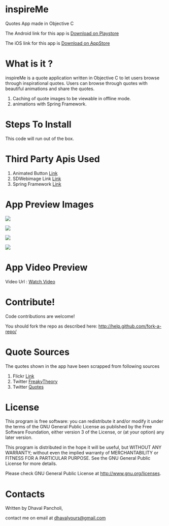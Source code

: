 # inspireMe

Quotes App made in Objective C

The Android link for this app is  <a href="http://bit.ly/inspireMeAndroid" target="_blank">Download on Playstore</a>

The iOS link for this app is  <a href="http://bit.ly/inspireMeiOS" target="_blank">Download on AppStore</a>



# **What is it ?**

inspireMe is a quote application written in Objective C to let users browse through inspirational quotes. Users can browse through quotes with beautiful animations and share the quotes.

1. Caching of quote images to be viewable in offline mode.
2. animations with Spring Framework.


# **Steps To Install**

This code will run out of the box. 

# **Third Party Apis Used**

1. Animated Button    <a href="https://github.com/asaptf/ALAnimatedButtonWithMenu" target="_blank">Link</a>
2. SDWebimage Link    <a href="https://github.com/rs/SDWebImage" target="_blank">Link</a>
3. Spring Framework   <a href="https://github.com/MengTo/Spring" target="_blank">Link</a>



# **App Preview Images**

![](http://a1.mzstatic.com/us/r30/Purple6/v4/73/68/6a/73686a34-62e8-6b73-c62e-3548632cc0ae/screen322x572.jpeg)

![](http://a1.mzstatic.com/us/r30/Purple69/v4/f4/a7/ff/f4a7ff55-50f0-9000-2763-58eae72847e9/screen322x572.jpeg)

![](http://a4.mzstatic.com/us/r30/Purple6/v4/2f/b0/c6/2fb0c644-9108-5d86-aa72-f42d8586daf7/screen640x640.jpeg)

![](http://a4.mzstatic.com/us/r30/Purple6/v4/d1/0a/4b/d10a4b35-8cb8-5dd7-fd49-c50163890781/screen640x640.jpeg)

# **App Video Preview**
Video Url : <a href="https://youtu.be/Zb7grqfzDtw" target="_blank"> Watch Video</a>


# **Contribute!**

Code contributions are welcome!

You should fork the repo as described here: http://help.github.com/fork-a-repo/

# **Quote Sources**

The quotes shown in the app have been scrapped from following sources

1. Flickr <a href="http://www.flickr.com" target="_blank">Link</a>
2. Twitter <a href="https://twitter.com/FreakyTheory" target="_blank">FreakyTheory</a> 
3. Twitter <a href="https://twitter.com/quotes" target="_blank">Quotes</a> 


# **License**

This program is free software: you can redistribute it and/or modify it under the terms of the GNU General Public License as published by the Free Software Foundation, either version 3 of the License, or (at your option) any later version.

This program is distributed in the hope it will be useful, but WITHOUT ANY WARRANTY; without even the implied warranty of MERCHANTABILITY or FITNESS FOR A PARTICULAR PURPOSE. See the GNU General Public License for more details.

Please check GNU General Public License at http://www.gnu.org/licenses.


# **Contacts**

Written by Dhaval Pancholi,

contact me on email at <a href="mailto:dhavalyours@gmail.com" target="_blank">dhavalyours@gmail.com</a>

